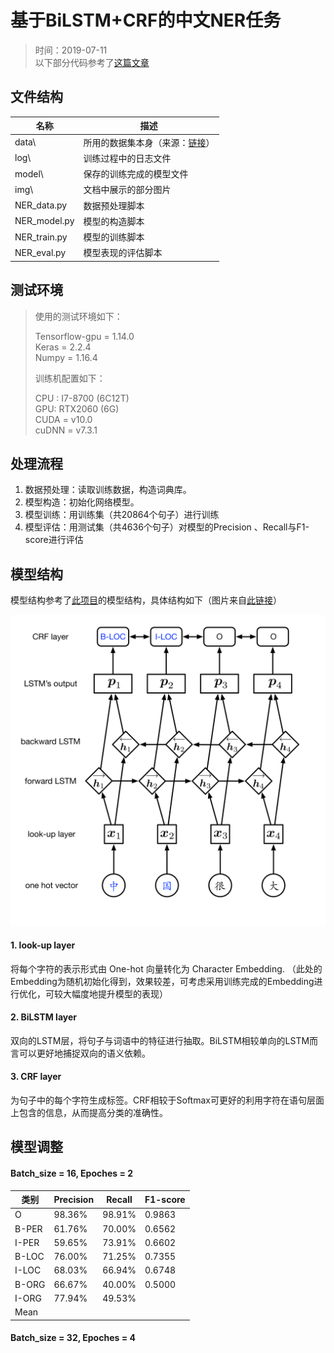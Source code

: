 # 基于BiLSTM+CRF的中文NER任务

> 时间：2019-07-11  
以下部分代码参考了[这篇文章](https://www.jianshu.com/p/6668b965583e)

## 文件结构

|   名称   |  描述    |
| ---- | ---- |
|   data\   | 所用的数据集本身（来源：[链接](https://github.com/zjy-ucas/ChineseNER)） |
|    log\  |   训练过程中的日志文件   |
|   model\   |  保存的训练完成的模型文件    |
| img\ | 文档中展示的部分图片 |
| NER_data.py | 数据预处理脚本 |
| NER_model.py | 模型的构造脚本 |
| NER_train.py | 模型的训练脚本 |
| NER_eval.py | 模型表现的评估脚本 |
## 测试环境
>使用的测试环境如下：
>
>Tensorflow-gpu = 1.14.0  
>Keras = 2.2.4  
>Numpy = 1.16.4    
>
>训练机配置如下：
>
>CPU : I7-8700 (6C12T)   
>​GPU: RTX2060 (6G)    
>​CUDA = v10.0   
>​cuDNN = v7.3.1  

## 处理流程

1. 数据预处理：读取训练数据，构造词典库。
2. 模型构造：初始化网络模型。
3. 模型训练：用训练集（共20864个句子）进行训练
4. 模型评估：用测试集（共4636个句子）对模型的Precision 、Recall与F1-score进行评估

## 模型结构

模型结构参考了[此项目](https://github.com/Determined22/zh-NER-TF)的模型结构，具体结构如下（图片来自[此链接](https://github.com/Determined22/zh-NER-TF/tree/master/pics)）

![图片](img/pic1.png)

#### 1. look-up layer

将每个字符的表示形式由 One-hot 向量转化为 Character Embedding. （此处的Embedding为随机初始化得到，效果较差，可考虑采用训练完成的Embedding进行优化，可较大幅度地提升模型的表现）

#### 2. BiLSTM layer

双向的LSTM层，将句子与词语中的特征进行抽取。BiLSTM相较单向的LSTM而言可以更好地捕捉双向的语义依赖。

#### 3. CRF layer

为句子中的每个字符生成标签。CRF相较于Softmax可更好的利用字符在语句层面上包含的信息，从而提高分类的准确性。

## 模型调整

#### Batch_size = 16, Epoches = 2

| 类别  | Precision | Recall | F1-score |
| ----- | --------- | ------ | -------- |
| O     | 98.36%    | 98.91% | 0.9863   |
| B-PER | 61.76%    | 70.00% | 0.6562   |
| I-PER | 59.65%    | 73.91% | 0.6602   |
| B-LOC | 76.00%    | 71.25% | 0.7355   |
| I-LOC | 68.03%    | 66.94% | 0.6748   |
| B-ORG | 66.67%    | 40.00% | 0.5000   |
| I-ORG | 77.94%    | 49.53% |          |
| Mean  |           |        |          |

#### Batch_size = 32, Epoches = 4